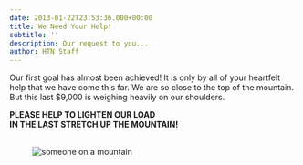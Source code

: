 ```yaml
---
date: 2013-01-22T23:53:36.000+00:00
title: We Need Your Help!
subtitle: ''
description: Our request to you...
author: HTN Staff
---
```


Our first goal has almost been achieved! It is only by all of your heartfelt help that we have come this far. We are so close to the top of the mountain. But this last $9,000 is weighing heavily on our shoulders.

**PLEASE HELP TO LIGHTEN OUR LOAD  
IN THE LAST STRETCH UP THE MOUNTAIN!**
<br>
<br>

<figure class="blog-photo">

<img src="../media/sittingonmountain" alt="someone on a mountain"></figure>
